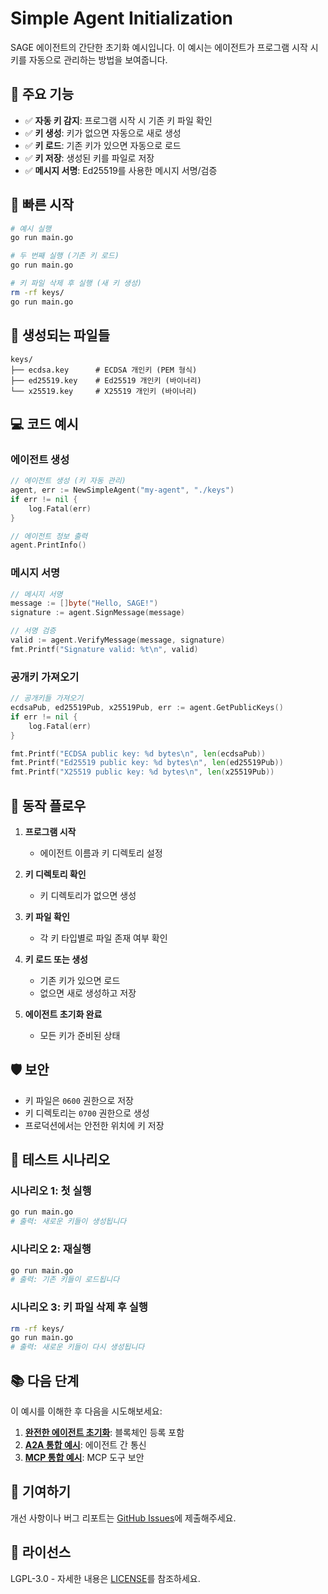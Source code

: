 # Simple Agent Initialization

SAGE 에이전트의 간단한 초기화 예시입니다. 이 예시는 에이전트가 프로그램 시작 시 키를 자동으로 관리하는 방법을 보여줍니다.

## 🎯 주요 기능

- ✅ **자동 키 감지**: 프로그램 시작 시 기존 키 파일 확인
- ✅ **키 생성**: 키가 없으면 자동으로 새로 생성
- ✅ **키 로드**: 기존 키가 있으면 자동으로 로드
- ✅ **키 저장**: 생성된 키를 파일로 저장
- ✅ **메시지 서명**: Ed25519를 사용한 메시지 서명/검증

## 🚀 빠른 시작

```bash
# 예시 실행
go run main.go

# 두 번째 실행 (기존 키 로드)
go run main.go

# 키 파일 삭제 후 실행 (새 키 생성)
rm -rf keys/
go run main.go
```

## 📁 생성되는 파일들

```
keys/
├── ecdsa.key      # ECDSA 개인키 (PEM 형식)
├── ed25519.key    # Ed25519 개인키 (바이너리)
└── x25519.key     # X25519 개인키 (바이너리)
```

## 💻 코드 예시

### 에이전트 생성

```go
// 에이전트 생성 (키 자동 관리)
agent, err := NewSimpleAgent("my-agent", "./keys")
if err != nil {
    log.Fatal(err)
}

// 에이전트 정보 출력
agent.PrintInfo()
```

### 메시지 서명

```go
// 메시지 서명
message := []byte("Hello, SAGE!")
signature := agent.SignMessage(message)

// 서명 검증
valid := agent.VerifyMessage(message, signature)
fmt.Printf("Signature valid: %t\n", valid)
```

### 공개키 가져오기

```go
// 공개키들 가져오기
ecdsaPub, ed25519Pub, x25519Pub, err := agent.GetPublicKeys()
if err != nil {
    log.Fatal(err)
}

fmt.Printf("ECDSA public key: %d bytes\n", len(ecdsaPub))
fmt.Printf("Ed25519 public key: %d bytes\n", len(ed25519Pub))
fmt.Printf("X25519 public key: %d bytes\n", len(x25519Pub))
```

## 🔄 동작 플로우

1. **프로그램 시작**
   - 에이전트 이름과 키 디렉토리 설정

2. **키 디렉토리 확인**
   - 키 디렉토리가 없으면 생성

3. **키 파일 확인**
   - 각 키 타입별로 파일 존재 여부 확인

4. **키 로드 또는 생성**
   - 기존 키가 있으면 로드
   - 없으면 새로 생성하고 저장

5. **에이전트 초기화 완료**
   - 모든 키가 준비된 상태

## 🛡️ 보안

- 키 파일은 `0600` 권한으로 저장
- 키 디렉토리는 `0700` 권한으로 생성
- 프로덕션에서는 안전한 위치에 키 저장

## 🧪 테스트 시나리오

### 시나리오 1: 첫 실행
```bash
go run main.go
# 출력: 새로운 키들이 생성됩니다
```

### 시나리오 2: 재실행
```bash
go run main.go
# 출력: 기존 키들이 로드됩니다
```

### 시나리오 3: 키 파일 삭제 후 실행
```bash
rm -rf keys/
go run main.go
# 출력: 새로운 키들이 다시 생성됩니다
```

## 📚 다음 단계

이 예시를 이해한 후 다음을 시도해보세요:

1. **[완전한 에이전트 초기화](../agent-initialization/)**: 블록체인 등록 포함
2. **[A2A 통합 예시](../a2a-integration/)**: 에이전트 간 통신
3. **[MCP 통합 예시](../mcp-integration/)**: MCP 도구 보안

## 🤝 기여하기

개선 사항이나 버그 리포트는 [GitHub Issues](https://github.com/sage-x-project/sage/issues)에 제출해주세요.

## 📄 라이선스

LGPL-3.0 - 자세한 내용은 [LICENSE](../../../LICENSE)를 참조하세요.
